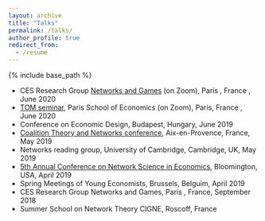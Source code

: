 ```yaml
---
layout: archive
title: "Talks" 
permalink: /talks/
author_profile: true
redirect_from:
  - /resume
---
```


{% include base_path %}

* CES Research Group [Networks and Games](https://sites.google.com/site/cesworkinggroupnetworks/) (on Zoom), Paris , France , June 2020
* [TOM seminar](https://www.parisschoolofeconomics.eu/en/research/seminars/lunch-s-theory-organisation-markets-tom/), Paris School of Economics (on Zoom), Paris, France , June 2020
* Conference on Economic Design, Budapest, Hungary, June 2019
* [Coalition Theory and Networks conference](http://www.coalitiontheory.net/), Aix-en-Provence, France, May 2019
* Networks reading group, University of Cambridge, Cambridge, UK, May 2019
* [5th Annual Conference on Network Science in Economics](https://drive.google.com/file/d/1a7_-N_Vx5XbYDPymIQzWh_ksuvp5b8FY/view), Bloomington, USA, April 2019
* Spring Meetings of Young Economists, Brussels, Belguim, April 2019
* CES Research Group Networks and Games, Paris , France, September 2018
* Summer School on Network Theory CIGNE, Roscoff, France
